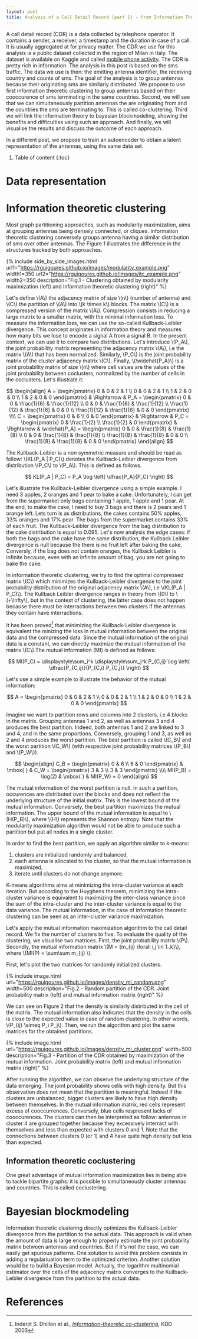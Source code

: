 ```yaml
---
layout: post
title: Analysis of a Call Detail Record (part 1) - from Information Theory to Bayesian Modeling
---
```

A call detail record (CDR) is a data collected by telephone operator. It contains a sender, a receiver, a timestamp and the duration in case of a call. It is usually aggregated at for privacy matter. The CDR we use for this analysis is a public dataset collected in the region of Milan in Italy. The dataset is available on Kaggle and called [mobile phone activity](https://www.kaggle.com/marcodena/mobile-phone-activity).
The CDR is pretty rich in information. The analysis in this post is based on the sms traffic. The data we use is then: the emitting antenna identifier, the receiving country and counts of sms. The goal of the analysis is to group antennas because their originating sms are similarly distributed. We propose to use first information theoretic clustering to group antennas based on their cooccurence of sms terminating in the same countries. Second, we will see that we can simultaneously partition antennas the are originating from and the countries the sms are terminating to. This is called co-clustering. Third we will link the information theory to bayesian blockmodeling, showing the benefits and difficulties using such an approach. And finally, we will visualise the results and discuss the outcome of each approach.

In a different post, we propose to train an autoencoder to obtain a latent representation of the antennas, using the same data set.

1. Table of content
{:toc} 

# Data representation



# Information theoretic clustering

Most graph partitioning approaches, such as modularity maximization, aims at grouping antennas being densely connected, or cliques. Information theoretic clustering conversely groups antenna having a similar distribution of sms over other antennas. The Figure 1 illustrates the difference in the structures tracked by both approaches.

{% include side_by_side_images.html url1="https://rguigoures.github.io/images/modularity_example.png" width1=350 url2="https://rguigoures.github.io/images/itc_example.png" width2=350 description="Fig.1 - Clustering obtained by modularity maximization (left) and information theoretic clustering (right)" %}

Let's define \\(A\\) the adjacency matrix of size \\(n\\) (number of antenna) and \\(C\\) the partition of \\(A\\) into \\(k \times k\\) blocks. The matrix \\(C\\) is a compressed version of the matrix \\(A\\). Compression consists in reducing a large matrix to a smaller matrix, with the minimal information loss. To measure the information loss, we can use the so-called Kullback-Leibler divergence. This concept originates in information theory and measures how many bits we lose to encode a signal A from a signal B. In the present context, we can use it to compare two distributions. Let's introduce \\(P_A\\), the joint probability matrix representing the adjacency matrix \\(A\\), i.e the matrix \\(A\\) that has been normalized. Similarly, (P_C\\) is the joint probability matrix of the cluster adjacency matrix \\(C\\). Finally, \\(\widehat{P_A}\\) is a joint probability matrix of size \\(n\\) where cell values are the values of the joint probability between coclusters, normalized by the number of cells in the coclusters. Let's illustrate it:

$$
\begin{align}
A = \begin{pmatrix}
0 & 0 & 2 & 1 \\
0 & 0 & 2 & 1 \\
1 & 2 & 0 & 0 \\
1 & 2 & 0 & 0
\end{pmatrix}
& \Rightarrow  &
P_A = \begin{pmatrix}
0 & 0 & \frac{1}{6} & \frac{1}{12} \\
0 & 0 & \frac{1}{6} & \frac{1}{12} \\
\frac{1}{12} & \frac{1}{6} & 0 & 0 \\
\frac{1}{12} & \frac{1}{6} & 0 & 0
\end{pmatrix}
\\\\
C = \begin{pmatrix}
0 & 6 \\
6 & 0
\end{pmatrix}
& \Rightarrow  &
P_C = \begin{pmatrix}
0 & \frac{1}{2} \\
\frac{1}{2} & 0
\end{pmatrix}
& \Rightarrow  &
\widehat{P_A} = \begin{pmatrix}
0 & 0 & \frac{1}{8} & \frac{1}{8} \\
0 & 0 & \frac{1}{8} & \frac{1}{8} \\
\frac{1}{8} & \frac{1}{8} & 0 & 0 \\
\frac{1}{8} & \frac{1}{8} & 0 & 0
\end{pmatrix}
\end{align}
$$

The Kullback-Leibler is a non symmetric measure and should be read as follow: \\(KL(P_A \| P_C)\\) denotes the Kullback-Leibler divergence from distribution \\(P_C\\) to \\(P_A\\). This is defined as follows.

$$
KL(P_A | P_C) = P_A \log \left( \dfrac{P_A}{P_C} \right)
$$

Let's illustrate the Kullback-Leibler divergence using a simple example. I need 3 apples, 2 oranges and 1 pear to bake a cake. Unfortunately, I can get from the supermarket only bags containing 1 apple, 1 apple and 1 pear. At the end, to make the cake, I need to buy 3 bags and there is 2 pears and 1 orange left. Lets turn is as distributions, the cakes contains 50% apples, 33% oranges and 17% pear. The bags from the supermarket contains 33% of each fruit. The Kullback-Leibler divergence from the bag distribution to the cake distribution is equal to 0.095. Let's now analysis the edge cases: if both the bags and the cake have the same distribution, the Kullback Leibler divergence is null because the there is no fruit left after baking the cake. Conversly, if the bag does not contain oranges, the Kullback Leibler is infinite because, even with an infinite amount of bag, you are not going to bake the cake.

In information theoretic clustering, we try to find the optimal compressed matrix \\(C\\) which minimizes the Kullback-Leibler divergence to the joint probability distribution of the original adjacency matrix \\(A\\), i.e \\(KL(P_A \| P_C)\\). The Kullback Leibler divergence ranges in theory from \\(0\\) to \\(+\infty\\), but in the context of clustering, the latter case does not happen because there must be interractions between two clusters if the antennas they contain have interractions. 

It has been proved[^fn1] that minimizing the Kullback-Leibler divergence is equivalent the minizing the loss in mutual information between the original data and the compressed data. Since the mutual information of the original data is a constant, we can directly maximize the mutual information of the matrix \\(C\\).The mutual information (MI) is defined as follows:

$$
MI(P_C) = \displaystyle\sum_i^k \displaystyle\sum_j^k P_{C,ij} \log \left( \dfrac{P_{C,ij}}{P_{C,i} P_{C,j}} \right)
$$

Let's use a simple example to illustrate the behavior of the mutual information:

$$ A = \begin{pmatrix}
0 & 0 & 2 & 1 \\
0 & 0 & 2 & 1 \\
1 & 2 & 0 & 0 \\
1 & 2 & 0 & 0
\end{pmatrix}
$$

Imagine we want to partition rows and columns into 2 clusters, i.e 4 blocks in the matrix. Grouping antennas 1 and 2, as well as antennas 3 and 4 produces the best partition. Indeed, both antennas 1 and 2 are linked to 3 and 4, and in the same proportions. Conversely, grouping 1 and 3, as well as 2 and 4 produces the worst partition.
The best partition is called \\(C_B\\) and the worst partition \\(C_W\\) (with respective joint probability matrices \\(P_B\\) and \\(P_W\\)).

$$
\begin{align}
C_B = \begin{pmatrix}
0 & 6 \\
6 & 0
\end{pmatrix}
& \mbox{ } &
C_W = \begin{pmatrix}
3 & 3 \\
3 & 3
\end{pmatrix}
\\\\
MI(P_B) = \log(2) & \mbox{ } & MI(P_W) = 0
\end{align}
$$

The mutual information of the worst partition is null. In such a partition, occurences are distributed over the blocks and does not reflect the underlying structure of the initial matrix. This is the lowest bound of the mutual information. Conversely, the best partition maximizes the mutual information. The upper bound of the mutual information is equal to \\(H(P_B)\\), where \\(H\\) represents the Shannon entropy. Note that the modularity maximization algorithm would not be able to produce such a partition but put all nodes in a single cluster.

In order to find the best partition, we apply an algorithm similar to k-means:
1. clusters are initialized randomly and balanced,
2. each antenna is allocated to the cluster, so that the mutual information is maximized,
3. iterate until clusters do not change anymore.

K-means algorithms aims at minimizing the intra-cluster variance at each iteration. But according to the Huyghens theorem, minimizing the intra-cluster variance is equivalent to maximizing the inter-class variance since the sum of the intra-cluster and the inter-cluster variance is equal to the data variance. The mutual information, in the case of information theoretic clustering can be seen as an inter-cluster variance maximization.

Let's apply the mutual information maximization algorithm to the call detail record. We fix the number of clusters to five. To evaluate the quality of the clustering, we visualise two matrices. First, the joint probability matrix \\(P\\). Secondly, the mutual information matrix \\(M = \{m_{ij} \forall i,j \in 1..k\}\\), where \\(MI(P) = \sum\sum m_{ij} \\).

First, let's plot the two matrices for randomly initialized clusters.

{% include image.html url="https://rguigoures.github.io/images/density_mi_random.png" width=500 description="Fig.2 - Random partition of the CDR. Joint probability matrix (left) and mutual information matrix (right)" %}

We can see on Figure 2 that the density is similarly distributed in the cell of the matrix. The mutual information also indicates that the density in the cells is close to the expected value in case of random clustering. In other words, \\(P_{ij} \simeq P_i P_j\\). Then, we run the algorithm and plot the same matrices for the obtained partitions.

{% include image.html url="https://rguigoures.github.io/images/density_mi_cluster.png" width=500 description="Fig.3 - Partition of the CDR obtained by maximization of the mutual information. Joint probability matrix (left) and mutual information matrix (right)" %}

After running the algorithm, we can observe the underlying structure of the data emerging. The joint probability shows cells with high density. But this observation does not mean that the partition is meaningful. Indeed if the clusters are unbalanced, bigger clusters are likely to have high density between themselves. In the mutual information matrix, red cells represent excess of cooccurrences. Conversely, blue cells respresent lacks of cooccurences. The clusters can then be interpreted as follow: antennas in cluster 4 are grouped together because they excessively interract with themselves and less than expected with clusters 0 and 1. Note that the connections between clusters 0 (or 1) and 4 have quite high density but less than expected.  

## Information theoretic coclustering

One great advantage of mutual information maximization lies in being able to tackle bipartite graphs: it is possible to simultaneously cluster antennas and countries. This is called coclustering.

# Bayesian blockmodeling

Information theoretic clustering directly optimizes the Kullback-Leibler divergence from the partition to the actual data. This approach is valid when the amount of data is large enough to properly estimate the joint probability matrix between antennas and countries. But if it's not the case, we can easily get spurious patterns. One solution to avoid this problem consists in adding a regulariuation term to the optimized criterion. Another solution would be to build a Bayesian model. Actually, the logarithm multinomial estimator over the cells of the adjacency matrix converges to the Kullback-Leibler divergence from the partition to the actual data.

# References

[^fn1]: Inderjit S. Dhillon et al., [_Information-theoretic co-clustering_](http://www.cs.utexas.edu/users/inderjit/public_papers/kdd_cocluster.pdf), KDD 2003
